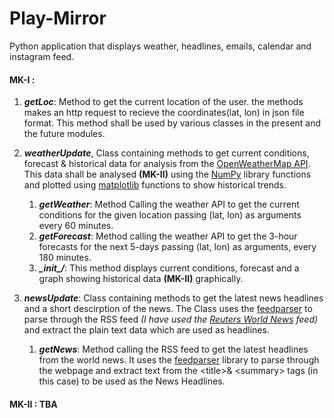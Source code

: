 # Play-Mirror
Python application that displays weather, headlines, emails, calendar and instagram feed. 

#### MK-I : 
1. ***getLoc***: Method to get the current location of the user. the methods makes an http request to recieve the coordinates(lat, lon) in json file format. This method shall be used by various classes in the present and the future modules.

2. ***weatherUpdate***, Class containing methods to get current conditions, forecast & historical data for analysis from the [OpenWeatherMap API](https://openweathermap.org/api). This data shall be analysed **(MK-II)** using the [NumPy](http://www.numpy.org/) library functions and plotted using [matplotlib](https://matplotlib.org/) functions to show historical trends.

    1. ***getWeather***: Method Calling the weather API to get the current conditions for the given location passing (lat, lon) as arguments every 60 minutes.
    2. ***getForecast***: Method calling the weather API to get the 3-hour forecasts for the next 5-days passing (lat, lon) as arguments, every 180 minutes.
    3. ***\__init__/***: This method displays current conditions, forecast and a graph showing historical data **(MK-II)** graphically.

3. ***newsUpdate***: Class containing methods to get the latest news headlines and a short descirption of the news. The Class uses the  [feedparser](https://pypi.org/project/feedparser/) to parse through the RSS feed *(I have used the [Reuters World News](http://feeds.reuters.com/Reuters/worldNews) feed)* and extract the plain text data which are used as headlines.

   1. ***getNews***: Method calling the RSS feed to get the latest headlines from the world news. It uses the [feedparser](https://pypi.org/project/feedparser/) library to parse through the webpage and extract text from the \<title>& \<summary> tags (in this case) to be used as the News Headlines.
   
   
#### MK-II : TBA
